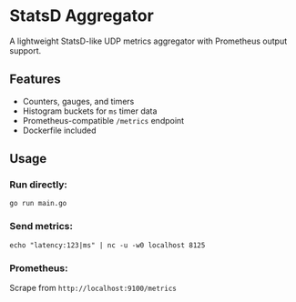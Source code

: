 # StatsD Aggregator

A lightweight StatsD-like UDP metrics aggregator with Prometheus output support.

## Features
- Counters, gauges, and timers
- Histogram buckets for `ms` timer data
- Prometheus-compatible `/metrics` endpoint
- Dockerfile included

## Usage

### Run directly:
```
go run main.go
```

### Send metrics:
```
echo "latency:123|ms" | nc -u -w0 localhost 8125
```

### Prometheus:
Scrape from `http://localhost:9100/metrics`
